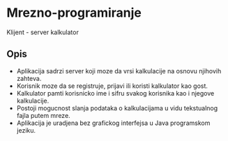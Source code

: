 # Mrezno-programiranje
Klijent - server kalkulator

## Opis
<ul>
<li>Aplikacija sadrzi server koji moze da vrsi kalkulacije na osnovu njihovih zahteva. </li>
<li>Korisnik moze da se registruje, prijavi ili koristi kalkulator kao gost. </li>
<li>Kalkulator pamti korisnicko ime i sifru svakog korisnika kao i njegove kalkulacije.</li>
<li>Postoji mogucnost slanja podataka o kalkulacijama u vidu tekstualnog fajla putem mreze.</li>
<li>Aplikacija je uradjena bez grafickog interfejsa u Java programskom jeziku.</li>
</ul>
